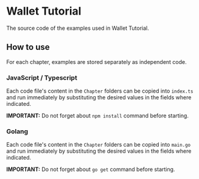 # Wallet Tutorial

The source code of the examples used in Wallet Tutorial.

## How to use

For each chapter, examples are stored separately as independent code.

### JavaScript / Typescript

Each code file's content in the `Chapter` folders can be copied into `index.ts` and run immediately by substituting the desired values in the fields where indicated. 

**IMPORTANT:** Do not forget about `npm install` command before starting.

### Golang

Each code file's content in the `Chapter` folders can be copied into `main.go` and run immediately by substituting the desired values in the fields where indicated.

**IMPORTANT:** Do not forget about `go get` command before starting.